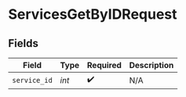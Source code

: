 # ServicesGetByIDRequest


## Fields

| Field              | Type               | Required           | Description        |
| ------------------ | ------------------ | ------------------ | ------------------ |
| `service_id`       | *int*              | :heavy_check_mark: | N/A                |